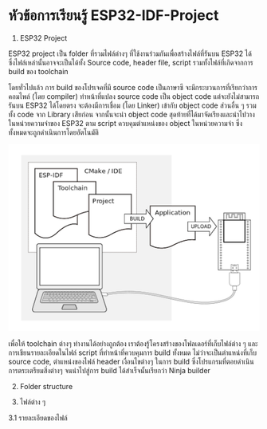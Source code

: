# หัวข้อการเรียนรู้  ESP32-IDF-Project

1. ESP32 Project

ESP32 project เป็น folder ที่รวมไฟล์ต่างๆ ที่ใช้งานร่วมกันเพื่อสร้างไฟล์ที่รันบน ESP32 ได้ ซึ่งไฟล์เหล่านั้นอาจจะเป็นได้ทั้ง Source code, header file, script รวมทั้งไฟล์ที่เกิดจากการ build ของ toolchain 

โดยทั่วไปแล้ว การ build ของโปรเจคที่มี source code เป็นภาษาซี จะมีกระบวนการที่เรียกว่าการคอมไพล์ (โดย compiler) ทำหน้าที่แปลง source code  เป็น object code แต่จะยังไม่สามารถรันบน ESP32 ได้โดยตรง จะต้องมีการเชื่อม (โดย Linker) เข้ากับ object code ส่วนอื่น ๆ  รวมทั้ง code จาก Library เสียก่อน จากนั้นจะนำ object code สุดท้ายที่ได้มาจัดเรียงและนำไปวางในหน่วยความจำของ ESP32 ตาม script ควบคุมตำแหน่งของ object ในหน่วยความจำ  ซึ่งทั้งหมดจะถูกดำเนินการโดยอัตโนมัติ 


![Alt text](image.png)

เพื่อให้ toolchain ต่างๆ ทำงานได้อย่างถูกต้อง เราต้องรู้โครงสร้างของโฟลเดอร์ที่เก็บไฟล์ต่าง ๆ และการเชียนรายละเอียดในไฟล์ script ที่ทำหน้าที่ควบคุมการ build ทั้งหมด ไม่ว่าจะเป็นตำแหน่งที่เก็บ source code, ตำแหน่งของไฟล์ header เงื่อนไขต่างๆ ในการ build  ซึ่งโปรแกรมที่ตอยดำเนินการตระเตรียมสิ่งต่างๆ จนนำไปสู่การ build ได้สำเร็จนั้นเรียกว่า Ninja builder 

2. Folder structure

3. ไฟล์ต่าง ๆ

3.1 รายละเอียดของไฟล์
